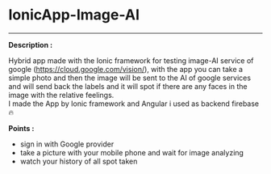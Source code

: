 
<h1>IonicApp-Image-AI</h1>

<hr>

<strong>Description : </strong>

Hybrid app made with the Ionic framework for testing image-AI service of google (https://cloud.google.com/vision/), with the app you can take a
simple photo and then the image will be sent to the AI of google services and will send back the labels and it will spot if there are any faces in the image 
with the relative feelings.
<br>
I made the App by Ionic framework and Angular i used as backend firebase:fire:

<strong>Points : </strong>

<ul>
  <li>sign in with Google provider</li>
  <li>take a picture with your mobile phone and wait for image analyzing</li>
  <li>watch your history of all spot taken</li>
</ul>

